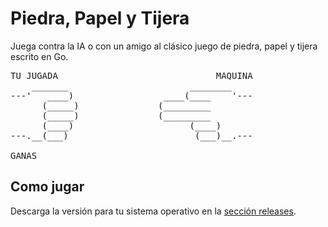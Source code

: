 # Piedra, Papel y Tijera

Juega contra la IA o con un amigo al clásico juego de piedra, papel y tijera escrito en Go.

<pre>
TU JUGADA                              MAQUINA
    _______                       ________
---'   ____)                 ____(____    '---
      (_____)               (_________
      (_____)               (_________
      (____)                      (____)
---.__(___)                        (___)__.---

GANAS
</pre>

## Como jugar

Descarga la versión para tu sistema operativo en la
[sección releases](https://github.com/VictoRPiles/piedra-papel-tijera/releases).